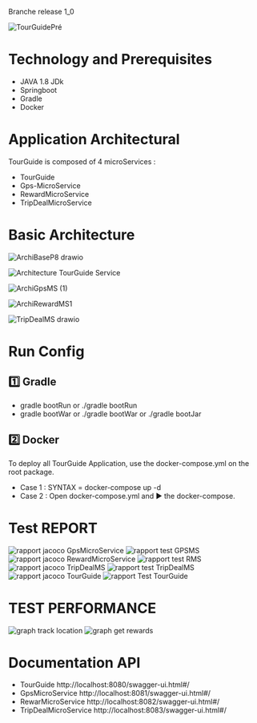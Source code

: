 Branche release 1_0

![TourGuidePré](https://user-images.githubusercontent.com/79265943/157535100-a1429eeb-c172-4cab-9df9-02ac3eb6d7d5.png)

# Technology and Prerequisites
* JAVA 1.8 JDk
* Springboot
* Gradle
* Docker

# Application Architectural

TourGuide is composed of 4 microServices :
* TourGuide
* Gps-MicroService
* RewardMicroService
* TripDealMicroService

# Basic Architecture
![ArchiBaseP8 drawio](https://user-images.githubusercontent.com/79265943/158581056-ff39b636-9c72-432a-81ed-f9538bb1ab9c.png)

![Architecture TourGuide Service](https://user-images.githubusercontent.com/79265943/158982813-c2bf0fbc-d896-4bde-874d-df141d21c1e9.png)


![ArchiGpsMS (1)](https://user-images.githubusercontent.com/79265943/158581116-5e9d3f50-eca0-46b4-aaff-8be486df92c7.png)


![ArchiRewardMS1](https://user-images.githubusercontent.com/79265943/158581148-d90aad51-7fbf-4b23-860d-428a5429fd75.png)


![TripDealMS drawio](https://user-images.githubusercontent.com/79265943/158581164-5b2f0ed1-fab6-434b-8765-54223f9f3ce8.png)



# Run Config

:one: Gradle
----
* gradle bootRun or ./gradle bootRun
* gradle bootWar or ./gradle bootWar or ./gradle bootJar

2️⃣ Docker
----
To deploy all TourGuide Application, use the docker-compose.yml on the root package.

* Case 1 : SYNTAX = docker-compose up -d
* Case 2 : Open docker-compose.yml and ▶️ the docker-compose.

# Test REPORT

![rapport jacoco GpsMicroService](https://user-images.githubusercontent.com/79265943/158609523-51b968a9-90f4-46df-ae09-bff9080394c7.png)
![rapport test GPSMS](https://user-images.githubusercontent.com/79265943/158609997-c88f804c-d719-4608-8957-679d19a52745.png)
![rapport jacoco RewardMicroService](https://user-images.githubusercontent.com/79265943/158624232-5875c416-eb3f-4457-bb17-1f687d2c092a.png)
![rapport test RMS](https://user-images.githubusercontent.com/79265943/158624261-047c406f-7806-4c46-adc3-a8d98da8c7b0.png)
![rapport jacoco TripDealMS](https://user-images.githubusercontent.com/79265943/158624296-5482265d-030a-41ab-872a-d38b90ad0e6e.png)
![rapport test TripDealMS](https://user-images.githubusercontent.com/79265943/158624320-0c42011f-0222-4735-9086-33acdfaad7e7.png)
![rapport jacoco TourGuide](https://user-images.githubusercontent.com/79265943/158624355-54f0834b-55df-44ed-8d35-695722956c9e.png)
![rapport Test TourGuide](https://user-images.githubusercontent.com/79265943/158624374-8178ba0a-e62b-444a-8a7c-510366d21419.png)

# TEST PERFORMANCE

![graph track location](https://user-images.githubusercontent.com/79265943/158655166-4aab7053-c0d2-468a-ab1c-874b20d6507d.png)
![graph get rewards](https://user-images.githubusercontent.com/79265943/158655479-36bb766b-cf03-405d-9687-71f322409a36.png)



# Documentation API

* TourGuide http://localhost:8080/swagger-ui.html#/
* GpsMicroService http://localhost:8081/swagger-ui.html#/
* RewarMicroService http://localhost:8082/swagger-ui.html#/
* TripDealMicroService http://localhost:8083/swagger-ui.html#/
